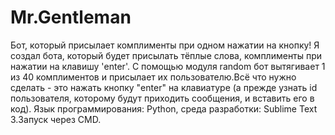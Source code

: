 # Mr.Gentleman
Бот, который присылает комплименты при одном нажатии на кнопку!
Я создал бота, который будет присылать тёплые слова, комплименты при нажатии на клавишу 'enter'.
С помощью модуля random бот вытягивает 1 из 40 комплиментов и присылает их пользователю.Всё что нужно сделать - это нажать кнопку "enter" на клавиатуре (а прежде узнать id пользователя, которому будут приходить сообщения, и вставить его в код).
Язык программирования: Python, среда разработки: Sublime Text 3.Запуск через CMD.

